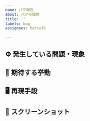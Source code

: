 ```yaml
---
name: バグ報告
about: バグの報告
title: ''
labels: bug
assignees: hatsu38

---
```


## ⚙ 発生している問題・現象

## 🔨 期待する挙動

## 🖥 再現手段

## 📸 スクリーンショット
